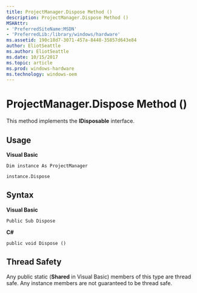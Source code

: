 ```yaml
---
title: ProjectManager.Dispose Method ()
description: ProjectManager.Dispose Method ()
MSHAttr:
- 'PreferredSiteName:MSDN'
- 'PreferredLib:/library/windows/hardware'
ms.assetid: 190c18d7-3071-457a-8448-35857d643e84
author: EliotSeattle
ms.author: EliotSeattle
ms.date: 10/15/2017
ms.topic: article
ms.prod: windows-hardware
ms.technology: windows-oem
---
```


# ProjectManager.Dispose Method ()


This method implements the **IDisposable** interface.

## <span id="Usage"></span><span id="usage"></span><span id="USAGE"></span>Usage


**Visual Basic**

`Dim instance As ProjectManager`

`instance.Dispose`

## <span id="Syntax"></span><span id="syntax"></span><span id="SYNTAX"></span>Syntax


**Visual Basic**

`Public Sub Dispose`

**C#**

`public void Dispose ()`

## <span id="Thread_Safety"></span><span id="thread_safety"></span><span id="THREAD_SAFETY"></span>Thread Safety


Any public static (**Shared** in Visual Basic) members of this type are thread safe. Any instance members are not guaranteed to be thread safe.

 

 







